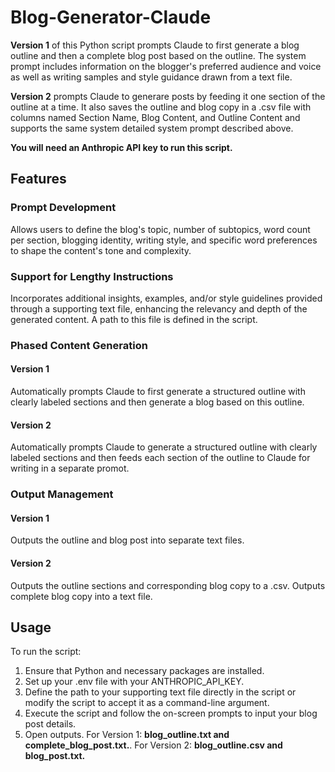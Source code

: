 # Blog-Generator-Claude
**Version 1** of this Python script prompts Claude to first generate a blog outline and then a complete blog post based on the outline. The system prompt includes information on the blogger's preferred audience and voice as well as writing samples and style guidance drawn from a text file.

**Version 2** prompts Claude to generare posts by feeding it one section of the outline at a time. It also saves the outline and blog copy in a .csv file with columns named Section Name, Blog Content, and Outline Content and supports the same system detailed system prompt described above.

**You will need an Anthropic API key to run this script.** 

## Features

### Prompt Development
Allows users to define the blog's topic, number of subtopics, word count per section, blogging identity, writing style, and specific word preferences to shape the content's tone and complexity.

### Support for Lengthy Instructions 
Incorporates additional insights, examples, and/or style guidelines provided through a supporting text file, enhancing the relevancy and depth of the generated content. A path to this file is defined in the script.

### Phased Content Generation
#### Version 1
Automatically prompts Claude to first generate a structured outline with clearly labeled sections and then generate a blog based on this outline. 

#### Version 2
Automatically prompts Claude to generate a structured outline with clearly labeled sections and then feeds each section of the outline to Claude for writing in a separate promot.

### Output Management
#### Version 1
Outputs the outline and blog post into separate text files.

#### Version 2
Outputs the outline sections and corresponding blog copy to a .csv. Outputs complete blog copy into a text file.

## Usage

To run the script:

1. Ensure that Python and necessary packages are installed.
2. Set up your .env file with your ANTHROPIC_API_KEY.
3. Define the path to your supporting text file directly in the script or modify the script to accept it as a command-line argument.
4. Execute the script and follow the on-screen prompts to input your blog post details.
5. Open outputs. For Version 1: **blog_outline.txt and complete_blog_post.txt.**. For Version 2: **blog_outline.csv and blog_post.txt.**
